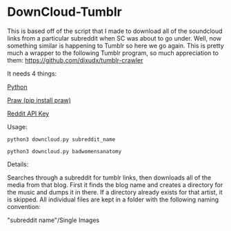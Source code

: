 # DownCloud-Tumblr

This is based off of the script that I made to download all of the soundcloud links from a particular subreddit when SC was about to go under. Well, now something similar is happening to Tumblr so here we go again. This is pretty much a wrapper to the following Tumblr program, so much appreciation to them:  https://github.com/dixudx/tumblr-crawler

It needs 4 things:

[Python](https://www.python.org/downloads/)

[Praw (pip install praw)](https://praw.readthedocs.io/en/latest/)

[Reddit API Key](https://github.com/reddit/reddit/wiki/OAuth2)


Usage:
```
python3 downcloud.py subreddit_name

python3 downcloud.py badwomensanatomy
```

Details:

Searches through a subreddit for tumblr links, then downloads all of the media from that blog. First it finds the blog name and creates a directory for the music and dumps it in there. If a directory already exists for that artist, it is skipped. All individual files are kept in a folder with the following naming convention:

"subreddit name"/Single Images
